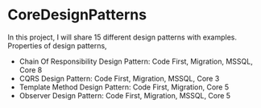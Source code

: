 # CoreDesignPatterns
In this project, I will share 15 different design patterns with examples.
Properties of design patterns,
- Chain Of Responsibility Design Pattern: Code First, Migration, MSSQL, Core 8
- CQRS Design Pattern: Code First, Migration, MSSQL, Core 3
- Template Method Design Pattern: Code First, Migration, Core 5 
- Observer Design Pattern: Code First, Migration, MSSQL, Core 5